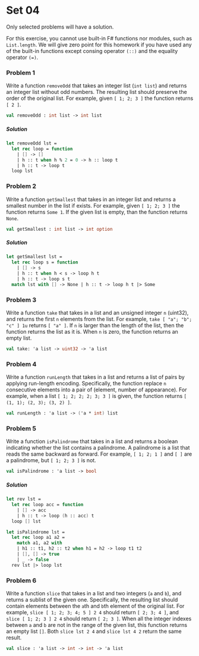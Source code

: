 # Set 04

Only selected problems will have a solution.

For this exercise, you cannot use built-in F# functions nor modules, such as
`List.length`. We will give zero point for this homework if you have used any of
the built-in functions except consing operator `(::)` and the equality operator
`(=)`.

### Problem 1

Write a function `removeOdd` that takes an integer list (`int list`) and returns
an integer list without odd numbers. The resulting list should preserve the
order of the original list. For example, given `[ 1; 2; 3 ]` the function
returns `[ 2 ]`.

```fsharp
val removeOdd : int list -> int list
```

##### Solution

```fsharp
let removeOdd lst =
  let rec loop = function
    | [] -> []
    | h :: t when h % 2 = 0 -> h :: loop t
    | h :: t -> loop t
  loop lst
```

### Problem 2

Write a function `getSmallest` that takes in an integer list and returns a
smallest number in the list if exists. For example, given `[ 1; 2; 3 ]` the
function returns `Some 1`. If the given list is empty, than the function returns
`None`.

```fsharp
val getSmallest : int list -> int option
```

##### Solution

```fsharp
let getSmallest lst =
  let rec loop s = function
    | [] -> s
    | h :: t when h < s -> loop h t
    | h :: t -> loop s t
  match lst with [] -> None | h :: t -> loop h t |> Some
```

### Problem 3

Write a function `take` that takes in a list and an unsigned integer `n`
(uint32), and returns the first `n` elements from the list. For example, `take
[ "a"; "b"; "c" ] 1u` returns `[ "a" ]`. If `n` is larger than the length of the
list, then the function returns the list as it is. When `n` is zero, the
function returns an empty list.

```fsharp
val take: 'a list -> uint32 -> 'a list
```

### Problem 4

Write a function `runLength` that takes in a list and returns a list of pairs by
applying run-length encoding. Specifically, the function replace `n` consecutive
elements into a pair of (element, number of appearance). For example, when a
list `[ 1; 2; 2; 2; 3; 3 ]` is given, the function returns `[ (1, 1); (2, 3);
(3, 2) ]`.

```fsharp
val runLength : 'a list -> ('a * int) list
```

### Problem 5

Write a function `isPalindrome` that takes in a list and returns a boolean
indicating whether the list contains a palindrome. A palindrome is a list that
reads the same backward as forward. For example, `[ 1; 2; 1 ]` and `[ ]` are a
palindrome, but `[ 1; 2; 3 ]` is not.

```fsharp
val isPalindrome : 'a list -> bool
```

##### Solution

```fsharp
let rev lst =
  let rec loop acc = function
    | [] -> acc
    | h :: t -> loop (h :: acc) t
  loop [] lst

let isPalindrome lst =
  let rec loop a1 a2 =
    match a1, a2 with
    | h1 :: t1, h2 :: t2 when h1 = h2 -> loop t1 t2
    | [], [] -> true
    | _ -> false
  rev lst |> loop lst
```

### Problem 6

Write a function `slice` that takes in a list and two integers (`a` and `b`),
and returns a sublist of the given one. Specifically, the resulting list should
contain elements between the `a`th and `b`th element of the original list. For
example, `slice [ 1; 2; 3; 4; 5 ] 2 4` should return `[ 2; 3; 4 ]`, and `slice [
1; 2; 3 ] 2 4` should return `[ 2; 3 ]`. When all the integer indexes between
`a` and `b` are not in the range of the given list, this function returns an
empty list `[]`.  Both `slice lst 2 4` and `slice lst 4 2` return the same
result.

```fsharp
val slice : 'a list -> int -> int -> 'a list
```
